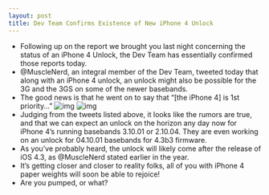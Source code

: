 ```yaml
---
layout: post
title: Dev Team Confirms Existence of New iPhone 4 Unlock
---
```

* Following up on the report we brought you last night concerning the status of an iPhone 4 Unlock, the Dev Team has essentially confirmed those reports today.
* @MuscleNerd, an integral member of the Dev Team, tweeted today that along with an iPhone 4 unlock, an unlock might also be possible for the 3G and the 3GS on some of the newer basebands.
* The good news is that he went on to say that “[the iPhone 4] is 1st priority…”
![img](http://media.idownloadblog.com/wp-content/uploads/2011/02/iPhone-4-Unlock-MuscleNerd-02.png)
![img](http://media.idownloadblog.com/wp-content/uploads/2011/02/iPhone-4-Unlock-MuscleNerd-01.png)
* Judging from the tweets listed above, it looks like the rumors are true, and that we can expect an unlock on the horizon any day now for iPhone 4’s running basebands 3.10.01 or 2.10.04. They are even working on an unlock for 04.10.01 basebands for 4.3b3 firmware.
* As you’ve probably heard, the unlock will likely come after the release of iOS 4.3, as @MuscleNerd stated earlier in the year.
* It’s getting closer and closer to reality folks, all of you with iPhone 4 paper weights will soon be able to rejoice!
* Are you pumped, or what?

